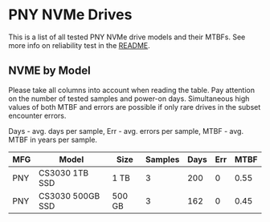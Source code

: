 PNY NVMe Drives
===============

This is a list of all tested PNY NVMe drive models and their MTBFs. See more
info on reliability test in the [README](https://github.com/bsdhw/SMART).

NVME by Model
------------

Please take all columns into account when reading the table. Pay attention on the
number of tested samples and power-on days. Simultaneous high values of both MTBF
and errors are possible if only rare drives in the subset encounter errors.

Days - avg. days per sample,
Err  - avg. errors per sample,
MTBF - avg. MTBF in years per sample.

| MFG       | Model              | Size   | Samples | Days  | Err   | MTBF |
|-----------|--------------------|--------|---------|-------|-------|------|
| PNY       | CS3030 1TB SSD     | 1 TB   | 3       | 200   | 0     | 0.55   |
| PNY       | CS3030 500GB SSD   | 500 GB | 3       | 162   | 0     | 0.45   |
